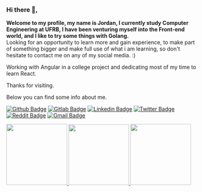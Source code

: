 ### Hi there 👋,

<div>
  <p>
    <b>Welcome to my profile, my name is Jordan, I currently study Computer Engineering at UFRB, I have been venturing myself into the Front-end world, and I like to try some things with Golang.</b> </br>
    Looking for an opportunity to learn more and gain experience, to make part of something bigger and make full use of what i am learning, so don't hesitate to contact me on any of my social media. :)
  </p>
  <p>
    Working with Angular in a college project and dedicating most of my time to learn React.
  </p>
  <p>
    Thanks for visiting.
  </p>
  
  <p>
    Below you can find some info about me.
  </p>
</div>

[![Github Badge](https://img.shields.io/badge/GitHub-100000?style=for-the-badge&logo=github&logoColor=white)](https://github.com/OliveiraJ)
[![Gitlab Badge](https://img.shields.io/badge/GitLab-330F63?style=for-the-badge&logo=gitlab&logoColor=white)](https://gitlab.com/OliveiraJordan)
[![Linkedin Badge](https://img.shields.io/badge/LinkedIn-0077B5?style=for-the-badge&logo=linkedin&logoColor=white)](www.linkedin.com/in/jordan-silva-oliveira-8b9306200)
[![Twitter Badge](https://img.shields.io/badge/Twitter-1DA1F2?style=for-the-badge&logo=twitter&logoColor=white)](https://twitter.com/JordanSOliveira)
[![Reddit Badge](https://img.shields.io/badge/Reddit-FF4500?style=for-the-badge&logo=reddit&logoColor=white)](https://www.reddit.com/user/JoOliveira)
[![Gmail Badge](https://img.shields.io/badge/Gmail-D14836?style=for-the-badge&logo=gmail&logoColor=white)](jordansilva102@gmail.com)

<div>
  <div>
    <a href="https://github.com/anuraghazra/github-readme-stats">
       <img height=160em src="https://github-readme-stats.vercel.app/api?username=OliveiraJ&count_private=true&show_icons=true&theme=chartreuse-dark&hide_border=true&include_all_commits=true" />
      <img height=159em src="https://github-readme-streak-stats.herokuapp.com?user=OliveiraJ&theme=chartreuse-dark&hide_border=true&date_format=M%20j%5B%2C%20Y%5D" />
      <img height=160em src="https://github-readme-stats.vercel.app/api/top-langs/?username=OliveiraJ&layout=compact&theme=chartreuse-dark&langs_count=10&hide_border=true"/>
    </a>
  </div>
</div>
